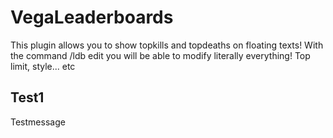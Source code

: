 # VegaLeaderboards
This plugin allows you to show topkills and topdeaths on floating texts! With the command /ldb edit you will be able to modify literally everything! Top limit, style... etc
## Test1
Testmessage
